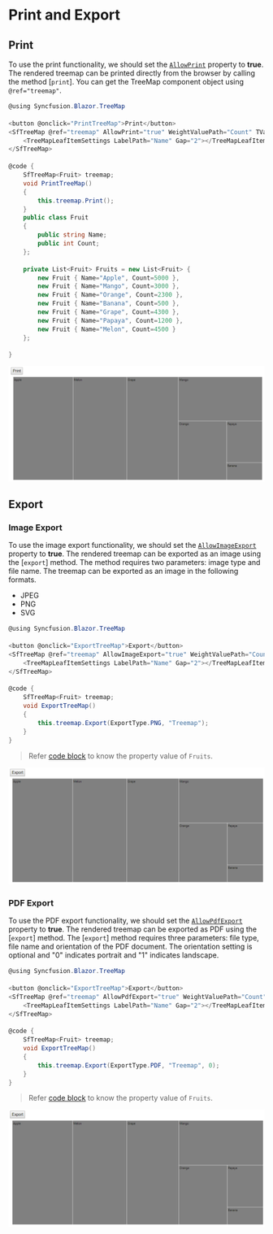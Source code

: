 # Print and Export

## Print

To use the print functionality, we should set the [`AllowPrint`](https://help.syncfusion.com/cr/blazor/Syncfusion.Blazor~Syncfusion.Blazor.TreeMap.SfTreeMap%601~AllowPrint.html) property to **true**. The rendered treemap can be printed directly from the browser by calling the method [`print`]. You can get the TreeMap component object using `@ref="treemap"`.

```csharp
@using Syncfusion.Blazor.TreeMap

<button @onclick="PrintTreeMap">Print</button>
<SfTreeMap @ref="treemap" AllowPrint="true" WeightValuePath="Count" TValue="Fruit" DataSource="Fruits">
    <TreeMapLeafItemSettings LabelPath="Name" Gap="2"></TreeMapLeafItemSettings>
</SfTreeMap>

@code {
    SfTreeMap<Fruit> treemap;
    void PrintTreeMap()
    {
        this.treemap.Print();
    }
    public class Fruit
    {
        public string Name;
        public int Count;
    };

    private List<Fruit> Fruits = new List<Fruit> {
        new Fruit { Name="Apple", Count=5000 },
        new Fruit { Name="Mango", Count=3000 },
        new Fruit { Name="Orange", Count=2300 },
        new Fruit { Name="Banana", Count=500 },
        new Fruit { Name="Grape", Count=4300 },
        new Fruit { Name="Papaya", Count=1200 },
        new Fruit { Name="Melon", Count=4500 }
    };

}
```

![TreeMap with print option](./images/Print/print.png)

## Export

### Image Export

To use the image export functionality, we should set the [`AllowImageExport`](https://help.syncfusion.com/cr/blazor/Syncfusion.Blazor~Syncfusion.Blazor.TreeMap.SfTreeMap%601~AllowImageExport.html) property to **true**. The rendered treemap can be exported as an image using the [`export`] method. The method requires two parameters: image type and file name. The treemap can be exported as an image in the following formats.

* JPEG
* PNG
* SVG

```csharp
@using Syncfusion.Blazor.TreeMap

<button @onclick="ExportTreeMap">Export</button>
<SfTreeMap @ref="treemap" AllowImageExport="true" WeightValuePath="Count" TValue="Fruit" DataSource="Fruits">
    <TreeMapLeafItemSettings LabelPath="Name" Gap="2"></TreeMapLeafItemSettings>
</SfTreeMap>

@code {
    SfTreeMap<Fruit> treemap;
    void ExportTreeMap()
    {
        this.treemap.Export(ExportType.PNG, "Treemap");
    }
}
```

> Refer [code block](#print) to know the property value of `Fruits`.

![TreeMap with export option](./images/Print/export.png)

### PDF Export

To use the PDF export functionality, we should set the [`AllowPdfExport`](https://help.syncfusion.com/cr/blazor/Syncfusion.Blazor~Syncfusion.Blazor.TreeMap.SfTreeMap%601~AllowPdfExport.html) property to **true**. The rendered treemap can be exported as PDF using the [`export`] method. The [`export`] method requires three parameters: file type, file name and orientation of the PDF document. The orientation setting is optional and "0" indicates portrait and "1" indicates landscape.

```csharp
@using Syncfusion.Blazor.TreeMap

<button @onclick="ExportTreeMap">Export</button>
<SfTreeMap @ref="treemap" AllowPdfExport="true" WeightValuePath="Count" TValue="Fruit" DataSource="Fruits">
    <TreeMapLeafItemSettings LabelPath="Name" Gap="2"></TreeMapLeafItemSettings>
</SfTreeMap>

@code {
    SfTreeMap<Fruit> treemap;
    void ExportTreeMap()
    {
        this.treemap.Export(ExportType.PDF, "Treemap", 0);
    }
}
```

> Refer [code block](#print) to know the property value of `Fruits`.

![TreeMap with export option](./images/Print/export.png)